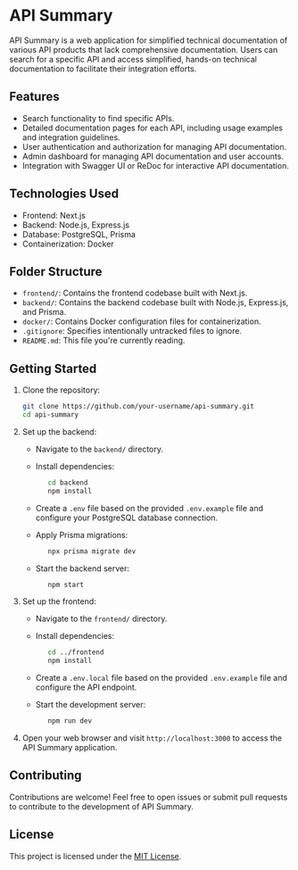 # API Summary

API Summary is a web application for simplified technical documentation of various API products that lack comprehensive documentation. Users can search for a specific API and access simplified, hands-on technical documentation to facilitate their integration efforts.

## Features

- Search functionality to find specific APIs.
- Detailed documentation pages for each API, including usage examples and integration guidelines.
- User authentication and authorization for managing API documentation.
- Admin dashboard for managing API documentation and user accounts.
- Integration with Swagger UI or ReDoc for interactive API documentation.

## Technologies Used

- Frontend: Next.js
- Backend: Node.js, Express.js
- Database: PostgreSQL, Prisma
- Containerization: Docker

## Folder Structure

- `frontend/`: Contains the frontend codebase built with Next.js.
- `backend/`: Contains the backend codebase built with Node.js, Express.js, and Prisma.
- `docker/`: Contains Docker configuration files for containerization.
- `.gitignore`: Specifies intentionally untracked files to ignore.
- `README.md`: This file you're currently reading.

## Getting Started

1. Clone the repository:

    ```bash
    git clone https://github.com/your-username/api-summary.git
    cd api-summary
    ```

2. Set up the backend:

   - Navigate to the `backend/` directory.
   - Install dependencies:

     ```bash
        cd backend
        npm install
     ```

   - Create a `.env` file based on the provided `.env.example` file and configure your PostgreSQL database connection.
   - Apply Prisma migrations:

     ```bash
        npx prisma migrate dev
     ```

   - Start the backend server:

     ```bash
        npm start
     ```

3. Set up the frontend:

   - Navigate to the `frontend/` directory.
   - Install dependencies:

     ```bash
        cd ../frontend
        npm install
     ```

   - Create a `.env.local` file based on the provided `.env.example` file and configure the API endpoint.
   - Start the development server:

     ```bash
        npm run dev
     ```

4. Open your web browser and visit `http://localhost:3000` to access the API Summary application.

## Contributing

Contributions are welcome! Feel free to open issues or submit pull requests to contribute to the development of API Summary.

## License

This project is licensed under the [MIT License](LICENSE).
